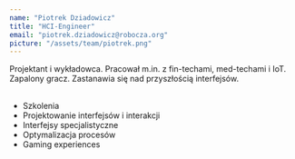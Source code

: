 ```yaml
---
name: "Piotrek Dziadowicz"
title: "HCI-Engineer"
email: "piotrek.dziadowicz@robocza.org"
picture: "/assets/team/piotrek.png"
---
```

Projektant i wykładowca. Pracował m.in. z fin-techami, med-techami i IoT. Zapalony gracz. Zastanawia się nad przyszłością interfejsów.
<br>
<br>
- Szkolenia
- Projektowanie interfejsów i interakcji
- Interfejsy specjalistyczne
- Optymalizacja procesów
- Gaming experiences
